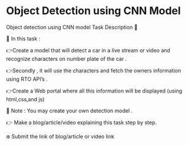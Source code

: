 # Object Detection using CNN Model

Object detection using CNN model
Task Description 📄

📌 In this task :

👉Create a model that will detect a car in a live stream or video and recognize characters on number plate of the car .

👉Secondly , it will use the characters and fetch the owners information using RTO API’s .

👉Create a Web portal where all this information will be displayed (using html,css,and js)

📌 Note : You may create your own detection model .

👉 Make a blog/article/video explaining this task step by step.

❄️ Submit the link of blog/article or video link
